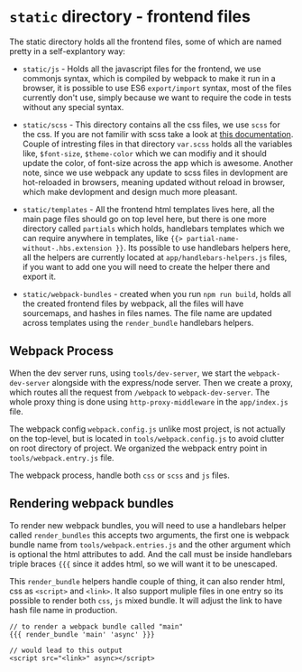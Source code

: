 # `static` directory - frontend files

The static directory holds all the frontend files,
some of which are named pretty in a self-explantory way:
  * `static/js` - Holds all the javascript files for the frontend,
  we use commonjs syntax, which is compiled by webpack to make it run in
  a browser, it is possible to use ES6 `export/import` syntax, most of the files
  currently don't use, simply because we want to require the code in tests
  without any special syntax.

  * `static/scss` - This directory contains all the css files, we use `scss` for the
  css. If you are not familir with scss take a look at [this documentation](https://sass-lang.com/guide).
  Couple of intresting files in that directory `var.scss` holds all the variables like, `$font-size`, `$theme-color`
  which we can modifiy and it should update the color, of font-size across the app which is awesome.
  Another note, since we use webpack any update to scss files in devlopment are hot-reloaded in browsers,
  meaning updated without reload in browser, which make devlopment and design much more pleasant.

  * `static/templates` - All the frontend html templates lives here, all the main page files should
  go on top level here, but there is one more directory called `partials` which holds, handlebars templates
  which we can require anywhere in templates, like `{{> partial-name-without-.hbs.extension }}`. Its possible
  to use handlebars helpers here, all the helpers are currently located at `app/handlebars-helpers.js` files,
  if you want to add one you will need to create the helper there and export it.

  * `static/webpack-bundles` - created when you run `npm run build`, holds all the created frontend
  files by webpack, all the files will have sourcemaps, and hashes in files names. The file name are updated
  across templates using the `render_bundle` handlebars helpers.

## Webpack Process

When the dev server runs, using `tools/dev-server`, we start the `webpack-dev-server`
alongside with the express/node server. Then we create a proxy, which routes all the request
from `/webpack` to `webpack-dev-server`. The whole proxy thing is done using `http-proxy-middleware`
in the `app/index.js` file.

The webpack config `webpack.config.js` unlike most project, is not actually on
the top-level, but is located in `tools/webpack.config.js` to avoid clutter on root
directory of project. We organized the webpack entry point in `tools/webpack.entry.js`
file.

The webpack process, handle both `css` or `scss` and `js` files.

## Rendering webpack bundles

To render new webpack bundles, you will need to use a handlebars helper called
`render_bundles` this accepts two arguments, the first one is webpack bundle name
from `tools/webpack.entries.js` and the other argument which is optional the html
attributes to add. And the call must be inside handlebars triple braces `{{{` since
it addes html,  so we will want it to be unescaped.

This `render_bundle` helpers handle couple of thing, it can also render html, css
as `<script>` and `<link>`. It also support muliple files in one entry so its possible
to render both `css`, `js` mixed bundle. It will adjust the link to have hash file name
in production.

```
// to render a webpack bundle called "main"
{{{ render_bundle 'main' 'async' }}}

// would lead to this output
<script src="<link>" async></script>
```
